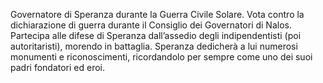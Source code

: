 Governatore di Speranza durante la Guerra Civile Solare. Vota contro la dichiarazione di guerra durante il Consiglio dei Governatori di Nalos. Partecipa alle difese di Speranza dall’assedio degli indipendentisti (poi autoritaristi), morendo in battaglia. Speranza dedicherà a lui numerosi monumenti e riconoscimenti, ricordandolo per sempre come uno dei suoi padri fondatori ed eroi.